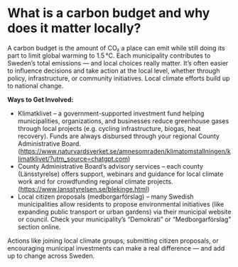 # What is a carbon budget and why does it matter locally?

A carbon budget is the amount of CO₂ a place can emit while still doing its part to limit global warming to 1.5 °C. Each municipality contributes to Sweden’s total emissions — and local choices really matter. It’s often easier to influence decisions and take action at the local level, whether through policy, infrastructure, or community initiatives. Local climate efforts build up to national change.

**Ways to Get Involved:**
- Klimatklivet – a government-supported investment fund helping municipalities, organizations, and businesses reduce greenhouse gases through local projects (e.g. cycling infrastructure, biogas, heat recovery). Funds are always disbursed through your regional County Administrative Board. (https://www.naturvardsverket.se/amnesomraden/klimatomstallningen/klimatklivet/?utm_source=chatgpt.com)
- County Administrative Board’s advisory services – each county (Länsstyrelse) offers support, webinars and guidance for local climate work and for crowdfunding regional climate projects. (https://www.lansstyrelsen.se/blekinge.html)
- Local citizen proposals (medborgarförslag) – many Swedish municipalities allow residents to propose environmental initiatives (like expanding public transport or urban gardens) via their municipal website or council. Check your municipality’s “Demokrati” or “Medborgarförslag” section online.

Actions like joining local climate groups, submitting citizen proposals, or encouraging municipal investments can make a real difference — and add up to change across Sweden.

